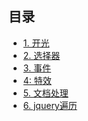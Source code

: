 ## 目录

* [1. 开光][1]
* [2. 选择器][2]
* [3. 事件][3]
* [4: 特效][4]
* [5. 文档处理][5]
* [6. jquery遍历][6]


[1]: jquerylearner.html
[2]: jqueryselect.html
[3]: jqevent.html
[4]: jqeffect.html
[5]: jqhtml.html
[6]: jQtrans.html